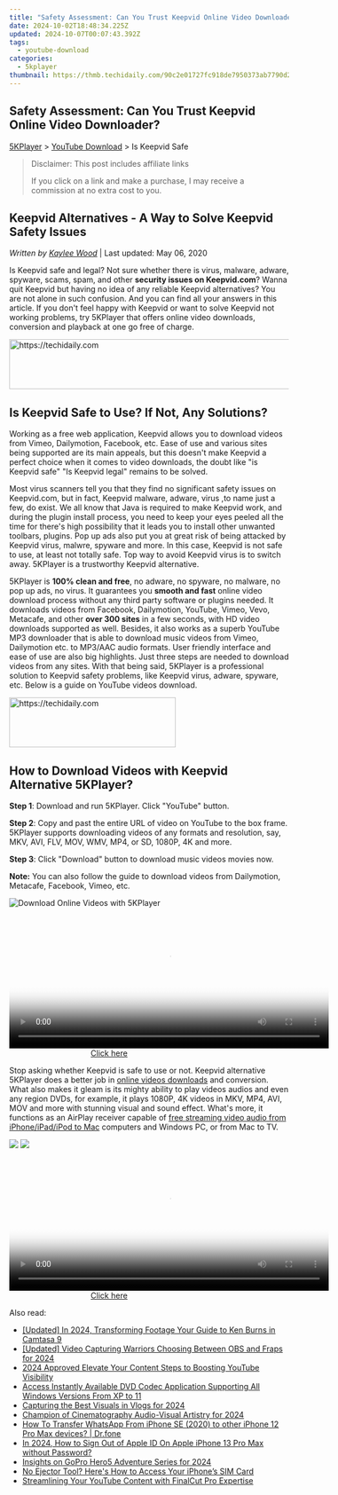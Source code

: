 ```yaml
---
title: "Safety Assessment: Can You Trust Keepvid Online Video Downloader?"
date: 2024-10-02T18:48:34.225Z
updated: 2024-10-07T00:07:43.392Z
tags:
  - youtube-download
categories:
  - 5kplayer
thumbnail: https://thmb.techidaily.com/90c2e01727fc918de7950373ab7790d2b6bd79b92f560dcc1472e9356e8fe972.png
---
```


## Safety Assessment: Can You Trust Keepvid Online Video Downloader?

[5KPlayer](https://tools.techidaily.com/5kplayer/products/) \> [YouTube Download](https://tools.techidaily.com/5kplayer/youtube-download/) \> Is Keepvid Safe

>  Disclaimer: This post includes affiliate links
>
>  If you click on a link and make a purchase, I may receive a commission at no extra cost to you.
>

## Keepvid Alternatives - A Way to Solve Keepvid Safety Issues

 _Written by [Kaylee Wood](https://www.quora.com/profile/Amanda-Hu-21)_ | Last updated: May 06, 2020 

Is Keepvid safe and legal? Not sure whether there is virus, malware, adware, spyware, scams, spam, and other **security issues on Keepvid.com**? Wanna quit Keepvid but having no idea of any reliable Keepvid alternatives? You are not alone in such confusion. And you can find all your answers in this article. If you don't feel happy with Keepvid or want to solve Keepvid not working problems, try 5KPlayer that offers online video downloads, conversion and playback at one go free of charge. 

<!-- affiliate ads begin -->
<a href="https://aligracehair.sjv.io/c/5597632/1938721/19272" target="_top" id="1938721">
  <img src="//a.impactradius-go.com/display-ad/19272-1938721" border="0" alt="https://techidaily.com" width="728" height="90"/>
</a>
<img height="0" width="0" src="https://aligracehair.sjv.io/i/5597632/1938721/19272" style="position:absolute;visibility:hidden;" border="0" />
<!-- affiliate ads end -->

## Is Keepvid Safe to Use? If Not, Any Solutions?

Working as a free web application, Keepvid allows you to download videos from Vimeo, Dailymotion, Facebook, etc. Ease of use and various sites being supported are its main appeals, but this doesn't make Keepvid a perfect choice when it comes to video downloads, the doubt like "is Keepvid safe" "Is Keepvid legal" remains to be solved. 

 Most virus scanners tell you that they find no significant safety issues on Keepvid.com, but in fact, Keepvid malware, adware, virus ,to name just a few, do exist. We all know that Java is required to make Keepvid work, and during the plugin install process, you need to keep your eyes peeled all the time for there's high possibility that it leads you to install other unwanted toolbars, plugins. Pop up ads also put you at great risk of being attacked by Keepvid virus, malwre, spyware and more. In this case, Keepvid is not safe to use, at least not totally safe. Top way to avoid Keepvid virus is to switch away. 5KPlayer is a trustworthy Keepvid alternative.

5KPlayer is **100% clean and free**, no adware, no spyware, no malware, no pop up ads, no virus. It guarantees you **smooth and fast** online video download process without any third party software or plugins needed. It downloads videos from Facebook, Dailymotion, YouTube, Vimeo, Vevo, Metacafe, and other **over 300 sites** in a few seconds, with HD video downloads supported as well. Besides, it also works as a superb YouTube MP3 downloader that is able to download music videos from Vimeo, Dailymotion etc. to MP3/AAC audio formats. User friendly interface and ease of use are also big highlights. Just three steps are needed to download videos from any sites. With that being said, 5KPlayer is a professional solution to Keepvid safety problems, like Keepvid virus, adware, spyware, etc. Below is a guide on YouTube videos download. 

<!-- affiliate ads begin -->
<a href="https://aligracehair.sjv.io/c/5597632/1948891/19272" target="_top" id="1948891">
  <img src="//a.impactradius-go.com/display-ad/19272-1948891" border="0" alt="https://techidaily.com" width="300" height="90"/>
</a>
<img height="0" width="0" src="https://aligracehair.sjv.io/i/5597632/1948891/19272" style="position:absolute;visibility:hidden;" border="0" />
<!-- affiliate ads end -->

## How to Download Videos with Keepvid Alternative 5KPlayer?

**Step 1**: Download and run 5KPlayer. Click "YouTube" button. 

**Step 2**: Copy and past the entire URL of video on YouTube to the box frame. 5KPlayer supports downloading videos of any formats and resolution, say, MKV, AVI, FLV, MOV, WMV, MP4, or SD, 1080P, 4K and more. 

**Step 3**: Click "Download" button to download music videos movies now. 

**Note:** You can also follow the guide to download videos from Dailymotion, Metacafe, Facebook, Vimeo, etc. 

![Download Online Videos with 5KPlayer](https://www.5kplayer.com/youtube-download/img/hd-video-download-xrq.jpg) 

<!-- affiliate ads begin -->
<span id="1983588">
					<video width="576" height="240" style="cursor:pointer"
           poster="//a.impactradius-go.com/display-clicktoplayimage/1983588.png"
           onclick="if(!this.playClicked){this.play();this.setAttribute('controls',true);this.playClicked=true;}">
	   <source src="//a.impactradius-go.com/display-ad/22993-1983588">
	   <img src="//a.impactradius-go.com/display-clicktoplayimage/1983588.png" style="border: none; height: 100%; width: 100%; object-fit: contain">
	</video>
	<div style="width:360px;text-align:center"><a href="javascript:window.open(decodeURIComponent('https%3A%2F%2Fhomestyler.sjv.io%2Fc%2F5597632%2F1983588%2F22993'), '_blank');void(0);">Click here</a></div>
</span>
<img height="0" width="0" src="https://imp.pxf.io/i/5597632/1983588/22993" style="position:absolute;visibility:hidden;" border="0" />
<!-- affiliate ads end -->

Stop asking whether Keepvid is safe to use or not. Keepvid alternative 5KPlayer does a better job in [online videos downloads](https://tools.techidaily.com/5kplayer/products/) and conversion. What also makes it gleam is its mighty ability to play videos audios and even any region DVDs, for example, it plays 1080P, 4K videos in MKV, MP4, AVI, MOV and more with stunning visual and sound effect. What's more, it functions as an AirPlay receiver capable of [free streaming video audio from iPhone/iPad/iPod to Mac](https://tools.techidaily.com/5kplayer/airplay/) computers and Windows PC, or from Mac to TV. 

[![](https://www.5kplayer.com/youtube-download/../button/freedownwhitewin.png)](https://tools.techidaily.com/5kplayer/products/) [![](https://www.5kplayer.com/youtube-download/../button/freedownbackmac.png)](https://tools.techidaily.com/5kplayer/products/)

<!-- affiliate ads begin -->
<span id="1983471">
					<video width="576" height="240" style="cursor:pointer"
           poster="//a.impactradius-go.com/display-clicktoplayimage/1983471.png"
           onclick="if(!this.playClicked){this.play();this.setAttribute('controls',true);this.playClicked=true;}">
	   <source src="//a.impactradius-go.com/display-ad/22993-1983471">
	   <img src="//a.impactradius-go.com/display-clicktoplayimage/1983471.png" style="border: none; height: 100%; width: 100%; object-fit: contain">
	</video>
	<div style="width:360px;text-align:center"><a href="javascript:window.open(decodeURIComponent('https%3A%2F%2Fhomestyler.sjv.io%2Fc%2F5597632%2F1983471%2F22993'), '_blank');void(0);">Click here</a></div>
</span>
<img height="0" width="0" src="https://imp.pxf.io/i/5597632/1983471/22993" style="position:absolute;visibility:hidden;" border="0" />
<!-- affiliate ads end -->

<ins class="adsbygoogle"
     style="display:block"
     data-ad-format="autorelaxed"
     data-ad-client="ca-pub-7571918770474297"
     data-ad-slot="1223367746"></ins>

<ins class="adsbygoogle"
     style="display:block"
     data-ad-client="ca-pub-7571918770474297"
     data-ad-slot="8358498916"
     data-ad-format="auto"
     data-full-width-responsive="true"></ins>

<span class="atpl-alsoreadstyle">Also read:</span>
<div><ul>
<li><a href="https://screen-activity-recording.techidaily.com/updated-in-2024-transforming-footage-your-guide-to-ken-burns-in-camtasa-9/"><u>[Updated] In 2024, Transforming Footage Your Guide to Ken Burns in Camtasa 9</u></a></li>
<li><a href="https://screen-mirroring-recording.techidaily.com/updated-video-capturing-warriors-choosing-between-obs-and-fraps-for-2024/"><u>[Updated] Video Capturing Warriors Choosing Between OBS and Fraps for 2024</u></a></li>
<li><a href="https://youtube-video-recordings.techidaily.com/2024-approved-elevate-your-content-steps-to-boosting-youtube-visibility/"><u>2024 Approved Elevate Your Content Steps to Boosting YouTube Visibility</u></a></li>
<li><a href="https://some-knowledge.techidaily.com/access-instantly-available-dvd-codec-application-supporting-all-windows-versions-from-xp-to-11/"><u>Access Instantly Available DVD Codec Application Supporting All Windows Versions From XP to 11</u></a></li>
<li><a href="https://youtube-video-recordings.techidaily.com/capturing-the-best-visuals-in-vlogs-for-2024/"><u>Capturing the Best Visuals in Vlogs for 2024</u></a></li>
<li><a href="https://youtube-video-recordings.techidaily.com/champion-of-cinematography-audio-visual-artistry-for-2024/"><u>Champion of Cinematography Audio-Visual Artistry for 2024</u></a></li>
<li><a href="https://review-topics.techidaily.com/how-to-transfer-whatsapp-from-iphone-se-2020-to-other-iphone-12-pro-max-devices-drfone-by-drfone-transfer-whatsapp-from-ios-transfer-whatsapp-from-ios/"><u>How To Transfer WhatsApp From iPhone SE (2020) to other iPhone 12 Pro Max devices? | Dr.fone</u></a></li>
<li><a href="https://apple-account.techidaily.com/in-2024-how-to-sign-out-of-apple-id-on-apple-iphone-13-pro-max-without-password-by-drfone-ios/"><u>In 2024, How to Sign Out of Apple ID On Apple iPhone 13 Pro Max without Password?</u></a></li>
<li><a href="https://extra-guidance.techidaily.com/insights-on-gopro-hero5-adventure-series-for-2024/"><u>Insights on GoPro Hero5 Adventure Series for 2024</u></a></li>
<li><a href="https://tech-recovery.techidaily.com/no-ejector-tool-heres-how-to-access-your-iphones-sim-card/"><u>No Ejector Tool? Here's How to Access Your iPhone’s SIM Card</u></a></li>
<li><a href="https://youtube-video-recordings.techidaily.com/streamlining-your-youtube-content-with-finalcut-pro-expertise/"><u>Streamlining Your YouTube Content with FinalCut Pro Expertise</u></a></li>
</ul></div>

